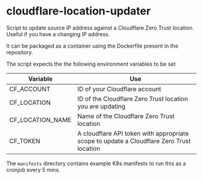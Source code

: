 # cloudflare-location-updater
Script to update source IP address against a Cloudflare Zero Trust location.  Useful if you have a changing IP address.

It can be packaged as a container using the Dockerfile present in the repository.

The script expects the the following environment variables to be set

|Variable|Use|
|---|---|
|CF_ACCOUNT|ID of your Cloudflare account|
|CF_LOCATION|ID of the Cloudflare Zero Trust location you are updating|
|CF_LOCATION_NAME|Name of the Cloudflare Zero Trust location|
|CF_TOKEN|A cloudflare API token with appropriate scope to update a Cloudflare Zero Trust location|

The `manifests` directory contains example K8s manifests to run this as a cronjob every 5 mins.
